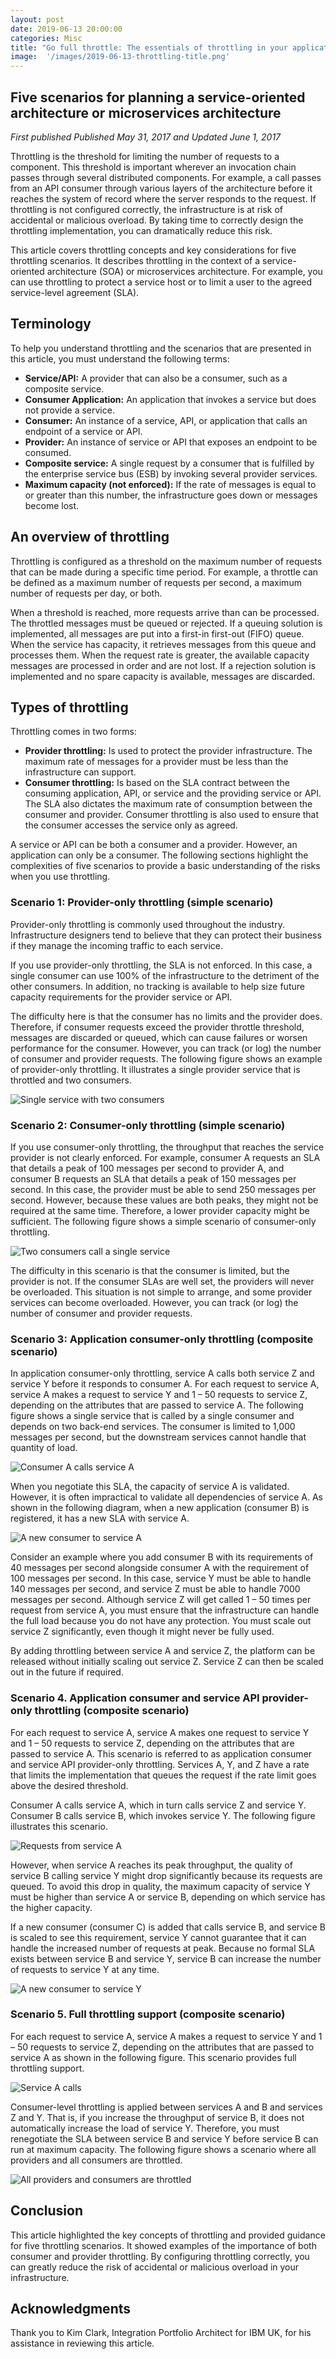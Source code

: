 ```yaml
---
layout: post
date: 2019-06-13 20:00:00
categories: Misc
title: "Go full throttle: The essentials of throttling in your application architecture"
image:  '/images/2019-06-13-throttling-title.png'
---
```

## Five scenarios for planning a service-oriented architecture or microservices architecture

*First published  Published May 31, 2017 and Updated June 1, 2017*

Throttling is the threshold for limiting the number of requests to a component. This threshold is important wherever an invocation chain passes through several distributed components. For example, a call passes from an API consumer through various layers of the architecture before it reaches the system of record where the server responds to the request. If throttling is not configured correctly, the infrastructure is at risk of accidental or malicious overload. By taking time to correctly design the throttling implementation, you can dramatically reduce this risk.

This article covers throttling concepts and key considerations for five throttling scenarios. It describes throttling in the context of a service-oriented architecture (SOA) or microservices architecture. For example, you can use throttling to protect a service host or to limit a user to the agreed service-level agreement (SLA).

## Terminology
To help you understand throttling and the scenarios that are presented in this article, you must understand the following terms:
* **Service/API:** A provider that can also be a consumer, such as a composite service.
* **Consumer Application:** An application that invokes a service but does not provide a service.
* **Consumer:** An instance of a service, API, or application that calls an endpoint of a service or API.
* **Provider:** An instance of service or API that exposes an endpoint to be consumed.
* **Composite service:** A single request by a consumer that is fulfilled by the enterprise service bus (ESB) by invoking several provider services.
* **Maximum capacity (not enforced):** If the rate of messages is equal to or greater than this number, the infrastructure goes down or messages become lost.

## An overview of throttling
Throttling is configured as a threshold on the maximum number of requests that can be made during a specific time period. For example, a throttle can be defined as a maximum number of requests per second, a maximum number of requests per day, or both.

When a threshold is reached, more requests arrive than can be processed. The throttled messages must be queued or rejected. If a queuing solution is implemented, all messages are put into a first-in first-out (FIFO) queue. When the service has capacity, it retrieves messages from this queue and processes them. When the request rate is greater, the available capacity messages are processed in order and are not lost. If a rejection solution is implemented and no spare capacity is available, messages are discarded.

## Types of throttling
Throttling comes in two forms:
* **Provider throttling:** Is used to protect the provider infrastructure. The maximum rate of messages for a provider must be less than the infrastructure can support.
* **Consumer throttling:** Is based on the SLA contract between the consuming application, API, or service and the providing service or API. The SLA also dictates the maximum rate of consumption between the consumer and provider. Consumer throttling is also used to ensure that the consumer accesses the service only as agreed.

A service or API can be both a consumer and a provider. However, an application can only be a consumer. The following sections highlight the complexities of five scenarios to provide a basic understanding of the risks when you use throttling.

### Scenario 1: Provider-only throttling (simple scenario)
Provider-only throttling is commonly used throughout the industry. Infrastructure designers tend to believe that they can protect their business if they manage the incoming traffic to each service.

If you use provider-only throttling, the SLA is not enforced. In this case, a single consumer can use 100% of the infrastructure to the detriment of the other consumers. In addition, no tracking is available to help size future capacity requirements for the provider service or API.

The difficulty here is that the consumer has no limits and the provider does. Therefore, if consumer requests exceed the provider throttle threshold, messages are discarded or queued, which can cause failures or worsen performance for the consumer. However, you can track (or log) the number of consumer and provider requests.
The following figure shows an example of provider-only throttling. It illustrates a single provider service that is throttled and two consumers.

![Single service with two consumers](/images/2019-06-13-throttling-figure1.png)

### Scenario 2: Consumer-only throttling (simple scenario)
If you use consumer-only throttling, the throughput that reaches the service provider is not clearly enforced. For example, consumer A requests an SLA that details a peak of 100 messages per second to provider A, and consumer B requests an SLA that details a peak of 150 messages per second. In this case, the provider must be able to send 250 messages per second. However, because these values are both peaks, they might not be required at the same time. Therefore, a lower provider capacity might be sufficient.
The following figure shows a simple scenario of consumer-only throttling.

![Two consumers call a single service](/images/2019-06-13-throttling-figure2.png)

The difficulty in this scenario is that the consumer is limited, but the provider is not. If the consumer SLAs are well set, the providers will never be overloaded. This situation is not simple to arrange, and some provider services can become overloaded. However, you can track (or log) the number of consumer and provider requests.

### Scenario 3: Application consumer-only throttling (composite scenario)
In application consumer-only throttling, service A calls both service Z and service Y before it responds to consumer A. For each request to service A, service A makes a request to service Y and 1 – 50 requests to service Z, depending on the attributes that are passed to service A.
The following figure shows a single service that is called by a single consumer and depends on two back-end services. The consumer is limited to 1,000 messages per second, but the downstream services cannot handle that quantity of load.

![Consumer A calls service A](/images/2019-06-13-throttling-figure3.png)

When you negotiate this SLA, the capacity of service A is validated. However, it is often impractical to validate all dependencies of service A. As shown in the following diagram, when a new application (consumer B) is registered, it has a new SLA with service A.

![A new consumer to service A](/images/2019-06-13-throttling-figure4.png)

Consider an example where you add consumer B with its requirements of 40 messages per second alongside consumer A with the requirement of 100 messages per second. In this case, service Y must be able to handle 140 messages per second, and service Z must be able to handle 7000 messages per second. Although service Z will get called 1 – 50 times per request from service A, you must ensure that the infrastructure can handle the full load because you do not have any protection. You must scale out service Z significantly, even though it might never be fully used.

By adding throttling between service A and service Z, the platform can be released without initially scaling out service Z. Service Z can then be scaled out in the future if required.

### Scenario 4. Application consumer and service API provider-only throttling (composite scenario)
For each request to service A, service A makes one request to service Y and 1 – 50 requests to service Z, depending on the attributes that are passed to service A. This scenario is referred to as application consumer and service API provider-only throttling. Services A, Y, and Z have a rate that limits the implementation that queues the request if the rate limit goes above the desired threshold.

Consumer A calls service A, which in turn calls service Z and service Y. Consumer B calls service B, which invokes service Y. The following figure illustrates this scenario.

![Requests from service A](/images/2019-06-13-throttling-figure6.png)

However, when service A reaches its peak throughput, the quality of service B calling service Y might drop significantly because its requests are queued. To avoid this drop in quality, the maximum capacity of service Y must be higher than service A or service B, depending on which service has the higher capacity.

If a new consumer (consumer C) is added that calls service B, and service B is scaled to see this requirement, service Y cannot guarantee that it can handle the increased number of requests at peak. Because no formal SLA exists between service B and service Y, service B can increase the number of requests to service Y at any time.

![A new consumer to service Y](/images/2019-06-13-throttling-figure7.png)

### Scenario 5. Full throttling support (composite scenario)
For each request to service A, service A makes a request to service Y and 1 – 50 requests to service Z, depending on the attributes that are passed to service A as shown in the following figure. This scenario provides full throttling support.

![Service A calls](/images/2019-06-13-throttling-figure8.png)

Consumer-level throttling is applied between services A and B and services Z and Y. That is, if you increase the throughput of service B, it does not automatically increase the load of service Y. Therefore, you must renegotiate the SLA between service B and service Y before service B can run at maximum capacity.
The following figure shows a scenario where all providers and all consumers are throttled.

![All providers and consumers are throttled](/images/2019-06-13-throttling-figure9.png)

## Conclusion
This article highlighted the key concepts of throttling and provided guidance for five throttling scenarios. It showed examples of the importance of both consumer and provider throttling. By configuring throttling correctly, you can greatly reduce the risk of accidental or malicious overload in your infrastructure.

## Acknowledgments
Thank you to Kim Clark, Integration Portfolio Architect for IBM UK, for his assistance in reviewing this article.
